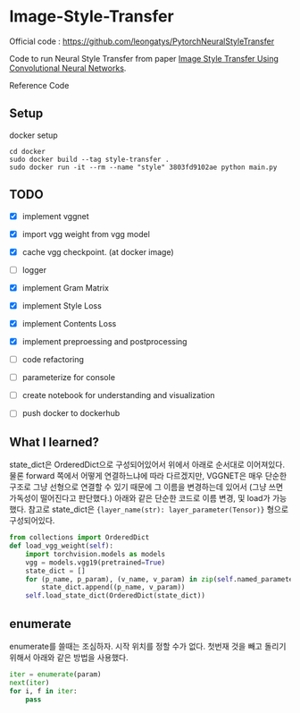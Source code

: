 # Image-Style-Transfer


Official code : https://github.com/leongatys/PytorchNeuralStyleTransfer

Code to run Neural Style Transfer from paper [Image Style Transfer Using Convolutional Neural Networks](http://www.cv-foundation.org/openaccess/content_cvpr_2016/html/Gatys_Image_Style_Transfer_CVPR_2016_paper.html).

Reference Code

## Setup

docker setup

```console
cd docker
sudo docker build --tag style-transfer .
sudo docker run -it --rm --name "style" 3803fd9102ae python main.py
```

## TODO

- [x] implement vggnet
- [x] import vgg weight from vgg model
- [x] cache vgg checkpoint. (at docker image)
- [ ] logger
- [x] implement Gram Matrix 
- [x] implement Style Loss
- [X] implement Contents Loss
- [x] implement preproessing and postprocessing
- [ ] code refactoring
- [ ] parameterize for console
- [ ] create notebook for understanding and visualization

- [ ] push docker to dockerhub


## What I learned?

state_dict은 OrderedDict으로 구성되어있어서 위에서 아래로 순서대로 이어져있다. 
물론 forward 쪽에서 어떻게 연결하느냐에 따라 다르겠지만, VGGNET은 매우 단순한 구조로 그냥 선형으로 연결할 수 있기 때문에
그 이름을 변경하는데 있어서 (그냥 쓰면 가독성이 떨어진다고 판단했다.) 아래와 같은 단순한 코드로 이름 변경, 및 load가 가능했다. 
참고로 state_dict은 `{layer_name(str): layer_parameter(Tensor)}` 형으로 구성되어있다.

```python
from collections import OrderedDict
def load_vgg_weight(self):
    import torchvision.models as models
    vgg = models.vgg19(pretrained=True)
    state_dict = []
    for (p_name, p_param), (v_name, v_param) in zip(self.named_parameters(), vgg.named_parameters()):
        state_dict.append((p_name, v_param))
    self.load_state_dict(OrderedDict(state_dict))
```

## enumerate

enumerate를 쓸때는 조심하자. 시작 위치를 정할 수가 없다. 첫번재 것을 빼고 돌리기 위해서 아래와 같은 방법을 사용했다. 

```python 
iter = enumerate(param)
next(iter)
for i, f in iter:
    pass
```

